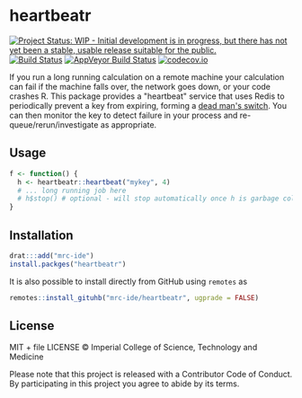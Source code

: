 # heartbeatr

[![Project Status: WIP - Initial development is in progress, but there has not yet been a stable, usable release suitable for the public.](http://www.repostatus.org/badges/latest/wip.svg)](http://www.repostatus.org/#wip)
[![Build Status](https://travis-ci.org/mrc-ide/heartbeatr.svg?branch=master)](https://travis-ci.org/mrc-ide/heartbeatr)
[![AppVeyor Build Status](https://ci.appveyor.com/api/projects/status/github/richfitz/heartbeatr?branch=master&svg=true)](https://ci.appveyor.com/project/richfitz/heartbeatr)
[![codecov.io](https://codecov.io/github/mrc-ide/heartbeatr/coverage.svg?branch=master)](https://codecov.io/github/mrc-ide/heartbeatr?branch=master)

If you run a long running calculation on a remote machine your calculation can fail if the machine falls over, the network goes down, or your code crashes R.  This package provides a "heartbeat" service that uses Redis to periodically prevent a key from expiring, forming a [dead man's switch](https://en.wikipedia.org/wiki/Dead_man%27s_switch).  You can then monitor the key to detect failure in your process and re-queue/rerun/investigate as appropriate.

## Usage

```r
f <- function() {
  h <- heartbeatr::heartbeat("mykey", 4)
  # ... long running job here
  # h$stop() # optional - will stop automatically once h is garbage collected
}
```

## Installation

``` r
drat:::add("mrc-ide")
install.packges("heartbeatr")
```

It is also possible to install directly from GitHub using `remotes` as

``` r
remotes::install_gituhb("mrc-ide/heartbeatr", ugprade = FALSE)
```

## License

MIT + file LICENSE © Imperial College of Science, Technology and Medicine

Please note that this project is released with a Contributor Code of Conduct. By participating in this project you agree to abide by its terms.
